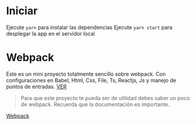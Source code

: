 # Iniciar

Ejecute ` yarn ` para instalar las dependencias
Ejecute ` yarn start ` para desplegar la app en el servidor local

# Webpack

Este es un mini proyecto totalmente sencillo sobre webpack. Con configuraciones en Babel, Html, Css, File, Ts, Reactjs, Js y manejo de puntos de entradas. [VER](https://jacksonguerrer0.github.io/webpack-example/)

> Para que este proyecto te pueda ser de utilidad debes saber un poco de webpack. Recuerda que la documentación es importante.

[Webpack](https://webpack.js.org/guides)

